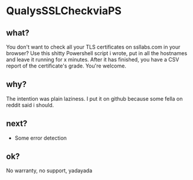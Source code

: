 # QualysSSLCheckviaPS

## what?
You don't want to check all your TLS certificates on ssllabs.com in your browser? Use this shitty Powershell script i wrote, put in all the hostnames and leave it running for x minutes. After it has finished, you have a CSV report of the certificate's grade. You're welcome.

## why?
The intention was plain laziness. I put it on github because some fella on reddit said i should.

## next?
- Some error detection

## ok?
No warranty, no support, yadayada
